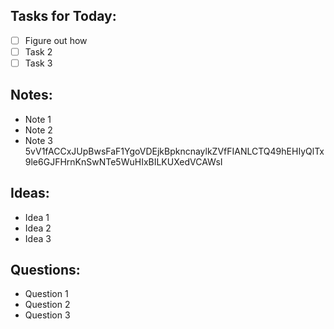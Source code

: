 ## Tasks for Today:

- [ ] Figure out how
- [ ] Task 2
- [ ] Task 3

## Notes:

- Note 1
- Note 2
- Note 3
5vV1fACCxJUpBwsFaF1YgoVDEjkBpkncnaylkZVfFIANLCTQ49hEHIyQlTx9le6GJFHrnKnSwNTe5WuHIxBILKUXedVCAWsI


## Ideas:

- Idea 1
- Idea 2
- Idea 3

## Questions:

- Question 1
- Question 2
- Question 3